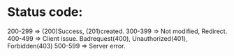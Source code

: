 # Status code:

200-299 => (200)Success, (201)created. 
300-399 => Not modified, Redirect. 
400-499 => Client issue. Badrequest(400), Unauthorized(401), Forbidden(403)
500-599 => Server error. 